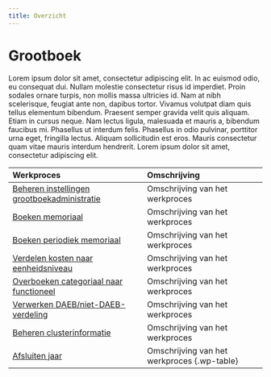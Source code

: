 ```yaml
---
title: Overzicht
---
```


# Grootboek

Lorem ipsum dolor sit amet, consectetur adipiscing elit. In ac euismod odio, eu consequat dui. Nullam molestie consectetur risus id imperdiet. Proin sodales ornare turpis, non mollis massa ultricies id. Nam at nibh scelerisque, feugiat ante non, dapibus tortor. Vivamus volutpat diam quis tellus elementum bibendum. Praesent semper gravida velit quis aliquam. Etiam in cursus neque. Nam lectus ligula, malesuada et mauris a, bibendum faucibus mi. Phasellus ut interdum felis. Phasellus in odio pulvinar, porttitor urna eget, fringilla lectus. Aliquam sollicitudin est eros. Mauris consectetur quam vitae mauris interdum hendrerit. Lorem ipsum dolor sit amet, consectetur adipiscing elit.

Werkproces | Omschrijving
:--- | :---
[Beheren instellingen grootboekadministratie](beheren-instellingen-grootboekadministratie.md) | Omschrijving van het werkproces
[Boeken memoriaal](boeken-memoriaal.md) | Omschrijving van het werkproces
[Boeken periodiek memoriaal](boeken-periodiek-memoriaal.md) | Omschrijving van het werkproces
[Verdelen kosten naar eenheidsniveau](verdelen-kosten-naar-eenheidsniveau.md) | Omschrijving van het werkproces
[Overboeken categoriaal naar functioneel](overboeken-categoriaal-naar-functioneel.md) | Omschrijving van het werkproces
[Verwerken DAEB/niet-DAEB-verdeling](verwerken-daeb-niet-daeb-verdeling.md) | Omschrijving van het werkproces
[Beheren clusterinformatie](beheren-clusterinformatie.md) | Omschrijving van het werkproces
[Afsluiten jaar](afsluiten-jaar.md) | Omschrijving van het werkproces {.wp-table}
